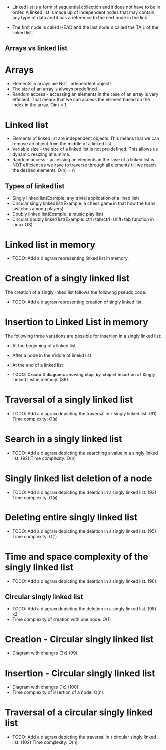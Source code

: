 - Linked list is a form of sequential collection and it does not have to be in order. A linked list is made up of independent nodes that may contain any type of data and it has a reference to the next node in the link. 

- The first node is called HEAD and the last node is called the TAIL of the linked list.

## Arrays vs linked list

# Arrays
- Elements in arrays are NOT independent objects. 
- The size of an array is always predefined.
- Random access - accessing an elements in the case of an array is very efficient. That means that we can access the element based on the index in the array. O(n) = 1.

# Linked list
- Elements of linked list are independent objects. This means that we can remove an object from the middle of a linked list 
- Variable size - the size of a linked list is not pre-defined. This allows us dynamic resizing at runtime.
- Random access - accessing an elements in the case of a linked list is NOT efficient as we have to traverse through all elements till we reach the desired elements. O(n) = n


## Types of linked list

- Singly linked list(Example: any trivial application of a lined list)
- Circular singly linked list(Example: a chess game in that how the turns switches among players)
- Doubly linked list(Example: a music play list)
- Circular doubly linked list(Example: ctrl+tab/ctrl+shift+tab function in Linux OS)

# Linked list in memory

- TODO: Add a diagram representing linked list in memory.

# Creation of a singly linked list

The creation of a singly linked list follows the following pseudo code:

- TODO: Add a diagram representing creation of singly linked list.

# Insertion to Linked List in memory

The following three variations are  possible for insertion in a singly linked list:

- At the beginning of a linked list
- After a node in the middle of linekd list
- At the end of a linked list

- TODO: Create 3 diagrams showing step-by-step of insertion of Singly Linked List in memory. (89)


# Traversal of a singly linked list

- TODO: Add a diagram depicting the traversal in a singly linked list. (91)
Time complexity: O(n)

# Search in a singly linked list

- TODO: Add a diagram depicting the searching a value in a singly linked list. (92)
Time complexity: O(n)

# Singly linked list deletion of a node

- TODO: Add a diagram depicting the deletion in a singly linked list. (93)
Time complexity: O(n)

# Deleting entire singly linked list
- TODO: Add a diagram depicting the deletion in a singly linked list. (95)
Time complexity: O(1)

# Time and space complexity of the singly linked list
- TODO: Add a diagram depicting the deletion in a singly linked list. (96)


## Circular singly linked list
- TODO: Add a diagram depicting the deletion in a singly linked list. (98) x2
- Time complexity of creation with one node: O(1).

# Creation - Circular singly linked list
-  Diagram with changes (3x) (99).

# Insertion - Circular singly linked list
-  Diagram with changes (1x) (100).
- Time complexity of insertion of a node: O(n).

# Traversal of a circular singly linked list

- TODO: Add a diagram depicting the traversal in a circular singly linked list. (102)
Time complexity: O(n) 











 



  